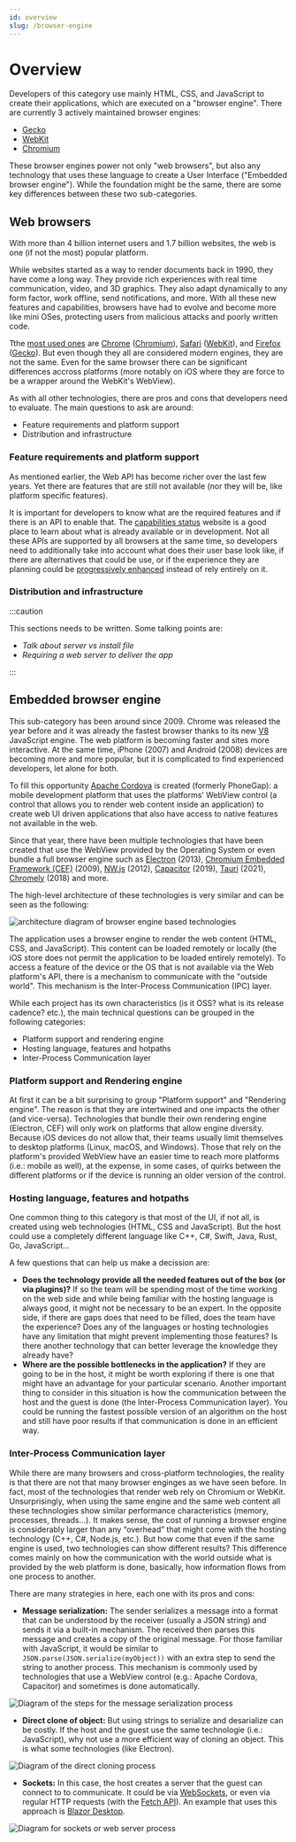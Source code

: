 ```yaml
---
id: overview
slug: /browser-engine
---
```


# Overview

Developers of this category use mainly HTML, CSS, and JavaScript to create their applications,
which are executed on a "browser engine". There are currently 3 actively maintained browser engines:

* [Gecko]
* [WebKit]
* [Chromium]

These browser engines power not only "web browsers", but also any technology that uses these
language to create a User Interface ("Embedded browser engine"). While the foundation might be the
same, there are some key differences between these two sub-categories.

<!-- Venn diagram of browser engines, web browsers, embedded browser engine -->

## Web browsers

With more than 4 billion internet users and 1.7 billion websites, the web is one (if not the most)
popular platform.

While websites started as a way to render documents back in 1990, they have come a long way. They
provide rich experiences with real time communication, video, and 3D graphics. They also adapt
dynamically to any form factor, work offline, send notifications, and more.
With all these new features and capabilities, browsers have had to evolve and become more like mini
OSes, protecting users from malicious attacks and poorly written code.

Tthe [most used ones][statcounter] are [Chrome] ([Chromium]), [Safari] ([WebKit]), and [Firefox]
([Gecko]). But even though they all are considered modern engines, they are not the same. Even for
the same browser there can be significant differences accross platforms (more notably on iOS where
they are force to be a wrapper around the WebKit's WebView).

As with all other technologies, there are pros and cons that developers need to evaluate. The main
questions to ask are around:

* Feature requirements and platform support
* Distribution and infrastructure

### Feature requirements and platform support

As mentioned earlier, the Web API has become richer over the last few years. Yet there are features
that are still not available (nor they will be, like platform specific features).

It is important for developers to know what are the required features and if there is an API to
enable that. The [capabilities status][Project Fugu] website is a good place to learn about what is
already available or in development. Not all these APIs are supported by all browsers at the same
time, so developers need to additionally take into account what does their user base look like, if
there are alternatives that could be use, or if the experience they are planning could be
[progressively enhanced][Progressive enhancement] instead of rely entirely on it.

### Distribution and infrastructure

:::caution

This sections needs to be written. Some talking points are:

* _Talk about server vs install file_
* _Requiring a web server to deliver the app_

:::

## Embedded browser engine

This sub-category has been around since 2009. Chrome was released the year before and it was already
the fastest browser thanks to its new [V8] JavaScript engine. The web platform is becoming faster
and sites more interactive. At the same time, iPhone (2007) and Android (2008) devices are becoming
more and more popular, but it is complicated to find experienced developers, let alone for both.

To fill this opportunity [Apache Cordova] is created (formerly PhoneGap): a mobile development
platform that uses the platforms’ WebView control (a control that allows you to render web content
inside an application) to create web UI driven applications that also have access to native features
not available in the web.

Since that year, there have been multiple technologies that have been created that use the WebView
provided by the Operating System or even bundle a full browser engine such as [Electron] (2013),
[Chromium Embedded Framework (CEF)][CEF] (2009), [NW.js] (2012), [Capacitor] (2019), [Tauri] (2021), [Chromely] (2018) and more.

The high-level architecture of these technologies is very similar and can be seen as the following:

<p align="center">

![architecture diagram of browser engine based technologies](/img/browser-engine-schema.jpg)

</p>

The application uses a browser engine to render the web content (HTML, CSS, and JavaScript). This
content can be loaded remotely or locally (the iOS store does not permit the application to be
loaded entirely remotely).
To access a feature of the device or the OS that is not available via the Web platform's API, there
is a mechanism to communicate with the "outside world". This mechanism is the Inter-Process
Communication (IPC) layer.

While each project has its own characteristics (is it OSS? what is its release cadence? etc.), the
main technical questions can be grouped in the following categories:

* Platform support and rendering engine
* Hosting language, features and hotpaths
* Inter-Process Communication layer

### Platform support and Rendering engine

At first it can be a bit surprising to group "Platform support" and "Rendering engine". The reason
is that they are intertwined and one impacts the other (and vice-versa). Technologies that bundle
their own rendering engine (Electron, CEF) will only work on platforms that allow engine diversity.
Because iOS devices do not allow that, their teams usually limit themselves to desktop platforms
(Linux, macOS, and Windows). Those that rely on the platform's provided WebView have an easier time
to reach more platforms (i.e.: mobile as well), at the expense, in some cases, of quirks between the
different platforms or if the device is running an older version of the control.

### Hosting language, features and hotpaths

One common thing to this category is that most of the UI, if not all, is created using web
technologies (HTML, CSS and JavaScript). But the host could use a completely different language
like C++, C#, Swift, Java, Rust, Go, JavaScript...

A few questions that can help us make a decission are:

* **Does the technology provide all the needed features out of the box (or via plugins)?** If so the
  team will be spending most of the time working on the web side and while being familiar with the
  hosting language is always good, it might not be necessary to be an expert.
  In the opposite side, if there are gaps does that need to be filled, does the team have the
  experience? Does any of the languages or hosting technologies have any limitation that might
  prevent implementing those features? Is there another technology that can better leverage the
  knowledge they already have?
* **Where are the possible bottlenecks in the application?** If they are going to be in the host, it
  might be worth exploring if there is one that might have an advantage for your particular
  scenario. Another important thing to consider in this situation is how the communication between
  the host and the guest is done (the Inter-Process Communication layer). You could be running the
  fastest possible version of an algorithm on the host and still have poor results if that
  communication is done in an efficient way.

### Inter-Process Communication layer

While there are many browsers and cross-platform technologies, the reality is that there are not
that many browser enginges as we have seen before. In fact, most of the technologies that render web
rely on Chromium or WebKit. Unsurprisingly, when using the same engine and the same web content all
these technologies show similar performance characteristics (memory, processes, threads...). It
makes sense, the cost of running a browser engine is considerably larger than any “overhead” that
might come with the hosting technology (C++, C#, Node.js, etc.).
But how come that even if the same engine is used, two technologies can show different results? This
difference comes mainly on how the communication with the world outside what is provided by the web
platform is done, basically, how information flows from one process to another.

There are many strategies in here, each one with its pros and cons:

* **Message serialization:** The sender serializes a message into a format that can be understood
  by the receiver (usually a JSON string) and sends it via a built-in mechanism. The received then
  parses this message and creates a copy of the original message.
  For those familiar with JavaScript, it would be similar to `JSON.parse(JSON.serialize(myObject))`
  with an extra step to send the string to another process. This mechanism is commonly used by
  technologies that use a WebView control (e.g.: Apache Cordova, Capacitor) and sometimes is done
  automatically.

<p align="center">

![Diagram of the steps for the message serialization process](/img/stringify.jpg)

</p>

* **Direct clone of object:** But using strings to serialize and desarialize can be costly. If the
  host and the guest use the same technologie (i.e.: JavaScript), why not use a more efficient
  way of cloning an object. This is what some technologies (like Electron).

<p align="center">

![Diagram of the direct cloning process](/img/clone.jpg)

</p>

* **Sockets:** In this case, the host creates a server that the guest can connect to to communicate.
  It could be via [WebSockets], or even via regular HTTP requests (with the [Fetch API]). An example
  that uses this approach is [Blazor Desktop].

<p align="center">

![Diagram for sockets or web server process](/img/sockets.jpg)

</p>

<!-- Reference links. TODO: Update to internal links once they are available -->

[Apache Cordova]: https://en.wikipedia.org/wiki/Apache_Cordova
[Blazor Desktop]: https://devblogs.microsoft.com/dotnet/announcing-net-6-preview-1/#blazor-desktop-apps
[Capacitor]: https://capacitorjs.com/
[CEF]: https://bitbucket.org/chromiumembedded/cef/wiki/Home
[Chromium]: http://www.chromium.org/Home
[Chrome]: https://www.google.com/chrome/index.html
[Edge]: https://www.microsoft.com/en-us/edge
[Electron]: https://www.electronjs.org
[Fetch API]: https://developer.mozilla.org/en-US/docs/Web/API/Fetch_API/Using_Fetch
[Gecko]: https://developer.mozilla.org/en-US/docs/Mozilla/Gecko
[Firefox]: https://www.mozilla.org/en-US/firefox/new/
[NW.js]: https://nwjs.io/
[Progressive enhancement]: https://developer.mozilla.org/en-US/docs/Glossary/Progressive_Enhancement
[Project Fugu]: https://web.dev/fugu-status/
[Safari]: https://www.apple.com/safari/
[statcounter]: https://gs.statcounter.com/browser-market-share
[Tauri]: https://tauri.studio/
[Types of technologies]: ../types.md
[V8]: https://en.wikipedia.org/wiki/V8_(JavaScript_engine)
[WebKit]: https://webkit.org/
[WebSockets]: https://developer.mozilla.org/en-US/docs/Web/API/WebSockets_API
[Chromely]: https://github.com/chromelyapps/Chromely